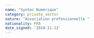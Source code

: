 ```yaml
---
name: "Syntec Numérique"
category: private_sector
nature: "Association professionnelle "
nationality: FRA
date_signed: '2018-11-12'
---
```

    